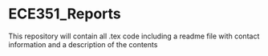 # ECE351_Reports
This repository will contain all .tex code including a readme file with contact information and a description of the contents
